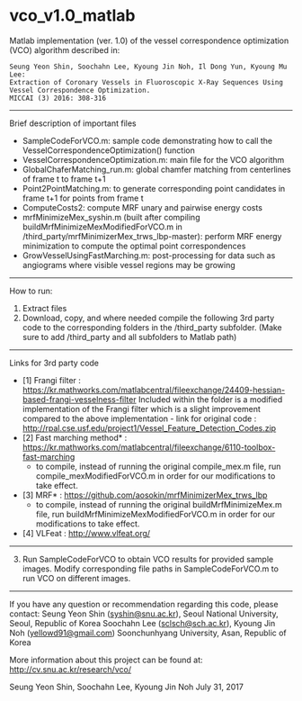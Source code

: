 # vco_v1.0_matlab
Matlab implementation (ver. 1.0) of the vessel correspondence optimization (VCO) algorithm described in:

    Seung Yeon Shin, Soochahn Lee, Kyoung Jin Noh, Il Dong Yun, Kyoung Mu Lee:
    Extraction of Coronary Vessels in Fluoroscopic X-Ray Sequences Using 
    Vessel Correspondence Optimization. 
    MICCAI (3) 2016: 308-316

**************************************************************
Brief description of important files
- SampleCodeForVCO.m: sample code demonstrating how to call the VesselCorrespondenceOptimization() function
- VesselCorrespondenceOptimization.m: main file for the VCO algorithm
- GlobalChaferMatching_run.m: global chamfer matching from centerlines of frame t to frame t+1
- Point2PointMatching.m: to generate corresponding point candidates in frame t+1 for points from frame t
- ComputeCosts2: compute MRF unary and pairwise energy costs
- mrfMinimizeMex_syshin.m (built after compiling buildMrfMinimizeMexModifiedForVCO.m in /third_party/mrfMinimizerMex_trws_lbp-master): perform MRF energy minimization to compute the optimal point correspondences
- GrowVesselUsingFastMarching.m: post-processing for data such as angiograms where visible vessel regions may be growing

**************************************************************
How to run:
1. Extract files
2. Download, copy, and where needed compile the following 3rd party code to the corresponding folders in the /third_party subfolder. (Make sure to add /third_party and all subfolders to Matlab path)
**************************************************************

Links for 3rd party code
- [1] Frangi filter : https://kr.mathworks.com/matlabcentral/fileexchange/24409-hessian-based-frangi-vesselness-filter
  Included within the folder is a modified implementation of the Frangi filter which is a slight improvement compared to the above implementation - link for original code :  http://rpal.cse.usf.edu/project1/Vessel_Feature_Detection_Codes.zip
- [2] Fast marching method* : https://kr.mathworks.com/matlabcentral/fileexchange/6110-toolbox-fast-marching
  * to compile, instead of running the original compile_mex.m file, run compile_mexModifiedForVCO.m in order for our modifications to take effect.
- [3] MRF* : https://github.com/aosokin/mrfMinimizerMex_trws_lbp 
  * to compile, instead of running the original buildMrfMinimizeMex.m file, run buildMrfMinimizeMexModifiedForVCO.m in order for our modifications to take effect.
- [4] VLFeat : http://www.vlfeat.org/

**************************************************************

3. Run SampleCodeForVCO to obtain VCO results for provided sample images. Modify corresponding file paths in SampleCodeForVCO.m to run VCO on different images.


**************************************************************
If you have any question or recommendation regarding this code, please contact:
Seung Yeon Shin (syshin@snu.ac.kr),
Seoul National University, Seoul, Republic of Korea
Soochahn Lee (sclsch@sch.ac.kr),
Kyoung Jin Noh (yellowd91@gmail.com)
Soonchunhyang University, Asan, Republic of Korea


More information about this project can be found at:
http://cv.snu.ac.kr/research/vco/


Seung Yeon Shin, Soochahn Lee, Kyoung Jin Noh
July 31, 2017

